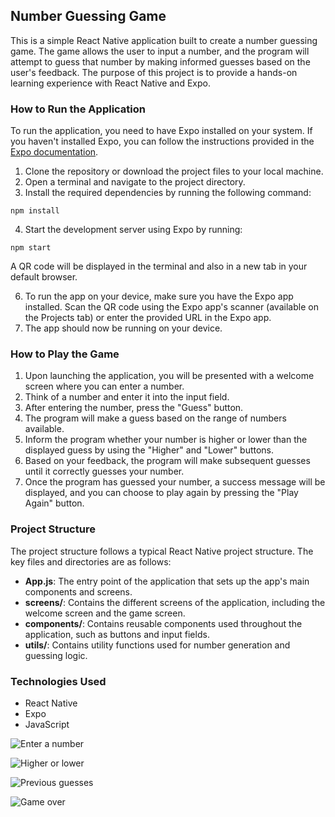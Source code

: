 ## Number Guessing Game

This is a simple React Native application built to create a number guessing game. The game allows the user to input a number, and the program will attempt to guess that number by making informed guesses based on the user's feedback. The purpose of this project is to provide a hands-on learning experience with React Native and Expo.

### How to Run the Application

To run the application, you need to have Expo installed on your system. If you haven't installed Expo, you can follow the instructions provided in the [Expo documentation](https://docs.expo.io/get-started/installation/).

1. Clone the repository or download the project files to your local machine.
2. Open a terminal and navigate to the project directory.
3. Install the required dependencies by running the following command:

<pre><code>npm install</code></pre>

4. Start the development server using Expo by running:

<pre><code>npm start</code></pre>

A QR code will be displayed in the terminal and also in a new tab in your default browser.

6. To run the app on your device, make sure you have the Expo app installed. Scan the QR code using the Expo app's scanner (available on the Projects tab) or enter the provided URL in the Expo app.
7. The app should now be running on your device.

### How to Play the Game

1. Upon launching the application, you will be presented with a welcome screen where you can enter a number.
2. Think of a number and enter it into the input field.
3. After entering the number, press the "Guess" button.
4. The program will make a guess based on the range of numbers available.
5. Inform the program whether your number is higher or lower than the displayed guess by using the "Higher" and "Lower" buttons.
6. Based on your feedback, the program will make subsequent guesses until it correctly guesses your number.
7. Once the program has guessed your number, a success message will be displayed, and you can choose to play again by pressing the "Play Again" button.

### Project Structure

The project structure follows a typical React Native project structure. The key files and directories are as follows:

- **App.js**: The entry point of the application that sets up the app's main components and screens.
- **screens/**: Contains the different screens of the application, including the welcome screen and the game screen.
- **components/**: Contains reusable components used throughout the application, such as buttons and input fields.
- **utils/**: Contains utility functions used for number generation and guessing logic.

### Technologies Used

- React Native
- Expo
- JavaScript

![Enter a number](assets/images/screenshot1.png)

![Higher or lower](assets/images/screenshot2.png)

![Previous guesses](assets/images/screenshot3.png)

![Game over](assets/images/screenshot4.png)


